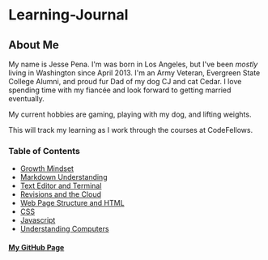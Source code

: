 # Learning-Journal

## About Me
My name is Jesse Pena.  I'm was born in Los Angeles, but I've been *mostly* living in Washington since April 2013. I'm an Army Veteran, Evergreen State College Alumni, and proud fur Dad of my dog CJ and cat Cedar. I love spending time with my fiancée and look forward to getting married eventually.

My current hobbies are gaming, playing with my dog, and lifting weights.

This will track my learning as I work through the courses at CodeFellows.

### **Table of Contents**

* [Growth Mindset](https://jpchato.github.io/learning-journal/growthmindset)
* [Markdown Understanding](https://jpchato.github.io/learning-journal/markdown)
* [Text Editor and Terminal](https://jpchato.github.io/learning-journal/texteditor)
* [Revisions and the Cloud](https://jpchato.github.io/learning-journal/revisionsandthecloud)
* [Web Page Structure and HTML](https://jpchato.github.io/learning-journal/structurewebpageswithhtml)
* [CSS](https://jpchato.github.io/learning-journal/cssreading)
* [Javascript](https://jpchato.github.io/learning-journal/javascript)
* [Understanding Computers](https://jpchato.github.io/learning-journal/howcomputerswork)
#### [My GitHub Page](https://github.com/jpchato)


